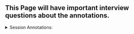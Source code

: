 ## This Page will have important interview questions about the annotations.

<details>
<summary> Session Annotations: </summary>
 1.@SessionAttribute
 2.@SessionAttributes
  
</details>
